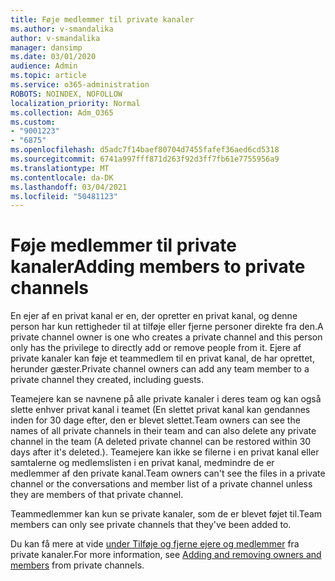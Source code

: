 ```yaml
---
title: Føje medlemmer til private kanaler
ms.author: v-smandalika
author: v-smandalika
manager: dansimp
ms.date: 03/01/2020
audience: Admin
ms.topic: article
ms.service: o365-administration
ROBOTS: NOINDEX, NOFOLLOW
localization_priority: Normal
ms.collection: Adm_O365
ms.custom:
- "9001223"
- "6875"
ms.openlocfilehash: d5adc7f14baef80704d7455fafef36aed6cd5318
ms.sourcegitcommit: 6741a997fff871d263f92d3ff7fb61e7755956a9
ms.translationtype: MT
ms.contentlocale: da-DK
ms.lasthandoff: 03/04/2021
ms.locfileid: "50481123"
---
```

# <a name="adding-members-to-private-channels"></a><span data-ttu-id="f4a38-102">Føje medlemmer til private kanaler</span><span class="sxs-lookup"><span data-stu-id="f4a38-102">Adding members to private channels</span></span>

<span data-ttu-id="f4a38-103">En ejer af en privat kanal er en, der opretter en privat kanal, og denne person har kun rettigheder til at tilføje eller fjerne personer direkte fra den.</span><span class="sxs-lookup"><span data-stu-id="f4a38-103">A private channel owner is one who creates a private channel and this person only has the privilege to directly add or remove people from it.</span></span> <span data-ttu-id="f4a38-104">Ejere af private kanaler kan føje et teammedlem til en privat kanal, de har oprettet, herunder gæster.</span><span class="sxs-lookup"><span data-stu-id="f4a38-104">Private channel owners can add any team member to a private channel they created, including guests.</span></span>

<span data-ttu-id="f4a38-105">Teamejere kan se navnene på alle private kanaler i deres team og kan også slette enhver privat kanal i teamet (En slettet privat kanal kan gendannes inden for 30 dage efter, den er blevet slettet.</span><span class="sxs-lookup"><span data-stu-id="f4a38-105">Team owners can see the names of all private channels in their team and can also delete any private channel in the team (A deleted private channel can be restored within 30 days after it's deleted.).</span></span> <span data-ttu-id="f4a38-106">Teamejere kan ikke se filerne i en privat kanal eller samtalerne og medlemslisten i en privat kanal, medmindre de er medlemmer af den private kanal.</span><span class="sxs-lookup"><span data-stu-id="f4a38-106">Team owners can't see the files in a private channel or the conversations and member list of a private channel unless they are members of that private channel.</span></span>

<span data-ttu-id="f4a38-107">Teammedlemmer kan kun se private kanaler, som de er blevet føjet til.</span><span class="sxs-lookup"><span data-stu-id="f4a38-107">Team members can only see private channels that they've been added to.</span></span>

<span data-ttu-id="f4a38-108">Du kan få mere at vide [under Tilføje og fjerne ejere og medlemmer](https://docs.microsoft.com/MicrosoftTeams/private-channels#adding-and-removing-owners-and-members) fra private kanaler.</span><span class="sxs-lookup"><span data-stu-id="f4a38-108">For more information, see [Adding and removing owners and members](https://docs.microsoft.com/MicrosoftTeams/private-channels#adding-and-removing-owners-and-members) from private channels.</span></span>
